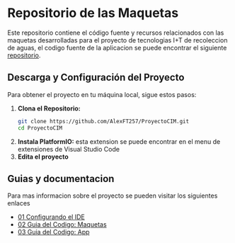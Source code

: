 # Repositorio de las Maquetas

Este repositorio contiene el código fuente y recursos relacionados con las maquetas desarrolladas para el proyecto de tecnologias I+T de recoleccion de aguas, el codigo fuente de la aplicacion se puede encontrar el siguiente [repositorio](https://github.com/AlexFT257/AppCIM).

## Descarga y Configuración del Proyecto

Para obtener el proyecto en tu máquina local, sigue estos pasos:
1. **Clona el Repositorio:**
   ```bash
   git clone https://github.com/AlexFT257/ProyectoCIM.git
   cd ProyectoCIM
   ```
3. **Instala PlatformIO:** esta extension se puede encontrar en el menu de extensiones de Visual Studio Code
4. **Edita el proyecto**

## Guias y documentacion
Para mas informacion sobre el proyecto se pueden visitar los siguientes enlaces
- [01 Configurando el IDE](https://docs.google.com/document/d/1T85zK3a1arQwoyh2HpyoMMTzWf0UbDVQ5MWInLmmD9I/edit?usp=sharing)
- [02 Guia del Codigo: Maquetas](https://docs.google.com/document/d/1RCGMIs21hFFMJ7irf0WU2zNcz3wlClCO95bBUO3wlt0/edit?usp=sharing)
- [03 Guia del Codigo: App](https://docs.google.com/document/d/1Rf8MeAHpPTXxu9v88CpX-v1LIlPitKlzL40rkfOC7sE/edit?usp=sharing)
